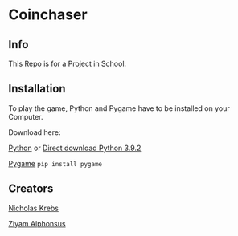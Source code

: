 # Coinchaser
## Info
This Repo is for a Project in School.



## Installation
To play the game, Python and Pygame have to be installed on your Computer.

Download here:

[Python](https://www.python.org/) or [Direct download Python 3.9.2](https://www.python.org/ftp/python/3.9.2/python-3.9.2-amd64.exe)

[Pygame](https://www.pygame.org/news) `pip install pygame`



## Creators
[Nicholas Krebs](https://github.com/chraebsli)

[Ziyam Alphonsus](https://github.com/ZiyamOnGithub)
